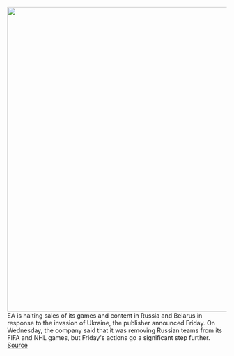 <img src='https://cdn.vox-cdn.com/thumbor/3AGs96xv6eFNM0XvXqO9W5R8tD8=/0x0:3543x2362/1200x800/filters:focal(1489x898:2055x1464)/cdn.vox-cdn.com/uploads/chorus_image/image/70579564/1237483585.0.jpg' width='700px' /><br/>
EA is halting sales of its games and content in Russia and Belarus in response to the invasion of Ukraine, the publisher announced Friday. On Wednesday, the company said that it was removing Russian teams from its FIFA and NHL games, but Friday's actions go a significant step further.
<a href='https://www.theverge.com/2022/3/4/22961673/ea-halting-sales-games-content-currency-russia-belarus'> Source <a/>